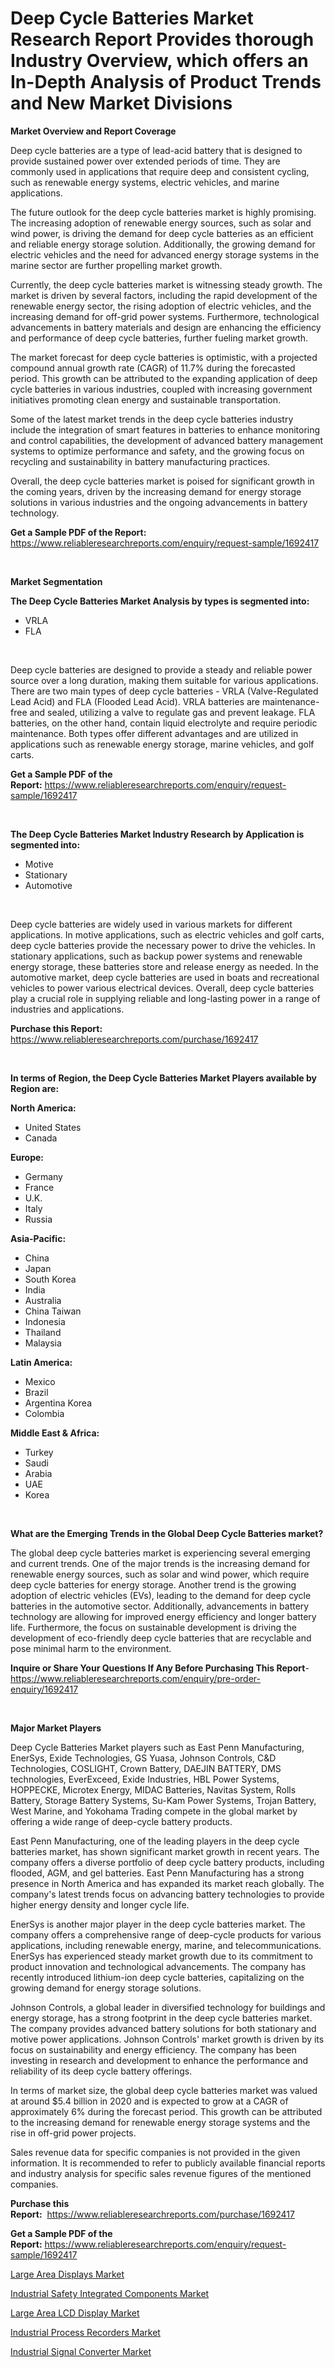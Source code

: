 <p><h1>Deep Cycle Batteries Market Research Report Provides thorough Industry Overview, which offers an In-Depth Analysis of Product Trends and New Market Divisions</h1></p><p><strong>Market Overview and Report Coverage</strong></p>
<p><p>Deep cycle batteries are a type of lead-acid battery that is designed to provide sustained power over extended periods of time. They are commonly used in applications that require deep and consistent cycling, such as renewable energy systems, electric vehicles, and marine applications.</p><p>The future outlook for the deep cycle batteries market is highly promising. The increasing adoption of renewable energy sources, such as solar and wind power, is driving the demand for deep cycle batteries as an efficient and reliable energy storage solution. Additionally, the growing demand for electric vehicles and the need for advanced energy storage systems in the marine sector are further propelling market growth.</p><p>Currently, the deep cycle batteries market is witnessing steady growth. The market is driven by several factors, including the rapid development of the renewable energy sector, the rising adoption of electric vehicles, and the increasing demand for off-grid power systems. Furthermore, technological advancements in battery materials and design are enhancing the efficiency and performance of deep cycle batteries, further fueling market growth.</p><p>The market forecast for deep cycle batteries is optimistic, with a projected compound annual growth rate (CAGR) of 11.7% during the forecasted period. This growth can be attributed to the expanding application of deep cycle batteries in various industries, coupled with increasing government initiatives promoting clean energy and sustainable transportation.</p><p>Some of the latest market trends in the deep cycle batteries industry include the integration of smart features in batteries to enhance monitoring and control capabilities, the development of advanced battery management systems to optimize performance and safety, and the growing focus on recycling and sustainability in battery manufacturing practices.</p><p>Overall, the deep cycle batteries market is poised for significant growth in the coming years, driven by the increasing demand for energy storage solutions in various industries and the ongoing advancements in battery technology.</p></p>
<p><strong>Get a Sample PDF of the Report:</strong> <a href="https://www.reliableresearchreports.com/enquiry/request-sample/1692417">https://www.reliableresearchreports.com/enquiry/request-sample/1692417</a></p>
<p>&nbsp;</p>
<p><strong>Market Segmentation</strong></p>
<p><strong>The Deep Cycle Batteries Market Analysis by types is segmented into:</strong></p>
<p><ul><li>VRLA</li><li>FLA</li></ul></p>
<p>&nbsp;</p>
<p><p>Deep cycle batteries are designed to provide a steady and reliable power source over a long duration, making them suitable for various applications. There are two main types of deep cycle batteries - VRLA (Valve-Regulated Lead Acid) and FLA (Flooded Lead Acid). VRLA batteries are maintenance-free and sealed, utilizing a valve to regulate gas and prevent leakage. FLA batteries, on the other hand, contain liquid electrolyte and require periodic maintenance. Both types offer different advantages and are utilized in applications such as renewable energy storage, marine vehicles, and golf carts.</p></p>
<p><strong>Get a Sample PDF of the Report:</strong>&nbsp;<a href="https://www.reliableresearchreports.com/enquiry/request-sample/1692417">https://www.reliableresearchreports.com/enquiry/request-sample/1692417</a></p>
<p>&nbsp;</p>
<p><strong>The Deep Cycle Batteries Market Industry Research by Application is segmented into:</strong></p>
<p><ul><li>Motive</li><li>Stationary</li><li>Automotive</li></ul></p>
<p>&nbsp;</p>
<p><p>Deep cycle batteries are widely used in various markets for different applications. In motive applications, such as electric vehicles and golf carts, deep cycle batteries provide the necessary power to drive the vehicles. In stationary applications, such as backup power systems and renewable energy storage, these batteries store and release energy as needed. In the automotive market, deep cycle batteries are used in boats and recreational vehicles to power various electrical devices. Overall, deep cycle batteries play a crucial role in supplying reliable and long-lasting power in a range of industries and applications.</p></p>
<p><strong>Purchase this Report:</strong>&nbsp; <a href="https://www.reliableresearchreports.com/purchase/1692417">https://www.reliableresearchreports.com/purchase/1692417</a></p>
<p>&nbsp;</p>
<p><strong>In terms of Region, the Deep Cycle Batteries Market Players available by Region are:</strong></p>
<p>
    <p> <strong> North America: </strong>
        <ul>
            <li>United States</li>
            <li>Canada</li>
        </ul>
        </p> 
    <p> <strong> Europe: </strong>
        <ul>
            <li>Germany</li>
            <li>France</li>
            <li>U.K.</li>
            <li>Italy</li>
            <li>Russia</li>
        </ul>
        </p> 
    <p> <strong> Asia-Pacific: </strong>
        <ul>
            <li>China</li>
            <li>Japan</li>
            <li>South Korea</li>
            <li>India</li>
            <li>Australia</li>
            <li>China Taiwan</li>
            <li>Indonesia</li>
            <li>Thailand</li>
            <li>Malaysia</li>
        </ul>
        </p> 
    <p> <strong> Latin America: </strong>
        <ul>
            <li>Mexico</li>
            <li>Brazil</li>
            <li>Argentina Korea</li>
            <li>Colombia</li>
        </ul>
        </p> 
    <p> <strong> Middle East & Africa: </strong>
        <ul>
            <li>Turkey</li>
            <li>Saudi</li>
            <li>Arabia</li>
            <li>UAE</li>
            <li>Korea</li>
        </ul>
    </p>
    </p>
<p>&nbsp;</p>
<p><strong>What are the Emerging Trends in the Global Deep Cycle Batteries market?</strong></p>
<p><p>The global deep cycle batteries market is experiencing several emerging and current trends. One of the major trends is the increasing demand for renewable energy sources, such as solar and wind power, which require deep cycle batteries for energy storage. Another trend is the growing adoption of electric vehicles (EVs), leading to the demand for deep cycle batteries in the automotive sector. Additionally, advancements in battery technology are allowing for improved energy efficiency and longer battery life. Furthermore, the focus on sustainable development is driving the development of eco-friendly deep cycle batteries that are recyclable and pose minimal harm to the environment.</p></p>
<p><strong>Inquire or Share Your Questions If Any Before Purchasing This Report</strong>- <a href="https://www.reliableresearchreports.com/enquiry/pre-order-enquiry/1692417">https://www.reliableresearchreports.com/enquiry/pre-order-enquiry/1692417</a></p>
<p>&nbsp;</p>
<p><strong>Major Market Players</strong></p>
<p><p>Deep Cycle Batteries Market players such as East Penn Manufacturing, EnerSys, Exide Technologies, GS Yuasa, Johnson Controls, C&D Technologies, COSLIGHT, Crown Battery, DAEJIN BATTERY, DMS technologies, EverExceed, Exide Industries, HBL Power Systems, HOPPECKE, Microtex Energy, MIDAC Batteries, Navitas System, Rolls Battery, Storage Battery Systems, Su-Kam Power Systems, Trojan Battery, West Marine, and Yokohama Trading compete in the global market by offering a wide range of deep-cycle battery products.</p><p>East Penn Manufacturing, one of the leading players in the deep cycle batteries market, has shown significant market growth in recent years. The company offers a diverse portfolio of deep cycle battery products, including flooded, AGM, and gel batteries. East Penn Manufacturing has a strong presence in North America and has expanded its market reach globally. The company's latest trends focus on advancing battery technologies to provide higher energy density and longer cycle life.</p><p>EnerSys is another major player in the deep cycle batteries market. The company offers a comprehensive range of deep-cycle products for various applications, including renewable energy, marine, and telecommunications. EnerSys has experienced steady market growth due to its commitment to product innovation and technological advancements. The company has recently introduced lithium-ion deep cycle batteries, capitalizing on the growing demand for energy storage solutions.</p><p>Johnson Controls, a global leader in diversified technology for buildings and energy storage, has a strong footprint in the deep cycle batteries market. The company provides advanced battery solutions for both stationary and motive power applications. Johnson Controls' market growth is driven by its focus on sustainability and energy efficiency. The company has been investing in research and development to enhance the performance and reliability of its deep cycle battery offerings.</p><p>In terms of market size, the global deep cycle batteries market was valued at around $5.4 billion in 2020 and is expected to grow at a CAGR of approximately 6% during the forecast period. This growth can be attributed to the increasing demand for renewable energy storage systems and the rise in off-grid power projects.</p><p>Sales revenue data for specific companies is not provided in the given information. It is recommended to refer to publicly available financial reports and industry analysis for specific sales revenue figures of the mentioned companies.</p></p>
<p><strong>Purchase this Report:</strong>&nbsp;&nbsp;<a href="https://www.reliableresearchreports.com/purchase/1692417">https://www.reliableresearchreports.com/purchase/1692417</a></p>
<p></p>
<p><strong>Get a Sample PDF of the Report:</strong>&nbsp;<a href="https://www.reliableresearchreports.com/enquiry/request-sample/1692417">https://www.reliableresearchreports.com/enquiry/request-sample/1692417</a></p>
<p><p><a href="https://github.com/Paul14Anderson63/Market-Research-Report-List-2/blob/main/large-area-displays-market.md">Large Area Displays Market</a></p><p><a href="https://github.com/aashishrp02/Market-Research-Report-List-1/blob/main/industrial-safety-integrated-components-market.md">Industrial Safety Integrated Components Market</a></p><p><a href="https://github.com/dringals/Market-Research-Report-List-2/blob/main/large-area-lcd-display-market.md">Large Area LCD Display Market</a></p><p><a href="https://github.com/aashishrp/Market-Research-Report-List-1/blob/main/industrial-process-recorders-market.md">Industrial Process Recorders Market</a></p><p><a href="https://github.com/aasishrp01/Market-Research-Report-List-2/blob/main/industrial-signal-converter-market.md">Industrial Signal Converter Market</a></p></p>
